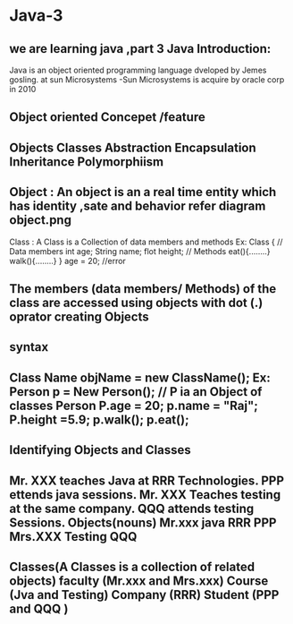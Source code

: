 # Java-3
we are learning java ,part 3
Java Introduction:
-------------------------------------
Java is an object oriented programming language dveloped by Jemes gosling. at sun Microsystems
-Sun Microsystems is acquire by oracle corp in 2010

Object  oriented Concepet /feature
---------------------------------------------
Objects
Classes
Abstraction
Encapsulation
Inheritance
Polymorphiism
-------------------------------------------------------
Object :  An object is an a real time entity which has identity ,sate and behavior
refer diagram object.png
--------------------------------------------------------------------
Class : A Class is a Collection of data members and methods
Ex:  Class {
// Data members
int age;
String name;
flot height;
// Methods
eat(){........}
walk(){........}
}
age = 20; //error

The members (data members/ Methods) of the class are accessed using objects with dot (.) oprator 
creating Objects
-----------------
syntax 
------------------------------------------
Class Name objName = new ClassName();
Ex: Person p = New Person(); // P ia an Object of classes Person
P.age = 20;
p.name = "Raj";
P.height =5.9;
p.walk();
p.eat();
-------------------------------------------------
Identifying Objects and Classes
-----------------------------------------
Mr. XXX teaches Java at RRR Technologies. PPP ettends java sessions.
Mr. XXX Teaches testing at the same company. QQQ attends testing Sessions.
Objects(nouns)
Mr.xxx
java
RRR
PPP
Mrs.XXX
Testing
QQQ
----------------------
Classes(A Classes is a collection of related objects)
faculty  (Mr.xxx and Mrs.xxx)
Course  (Jva and Testing)
Company (RRR)
Student (PPP and QQQ )
-----------------------------------------------






